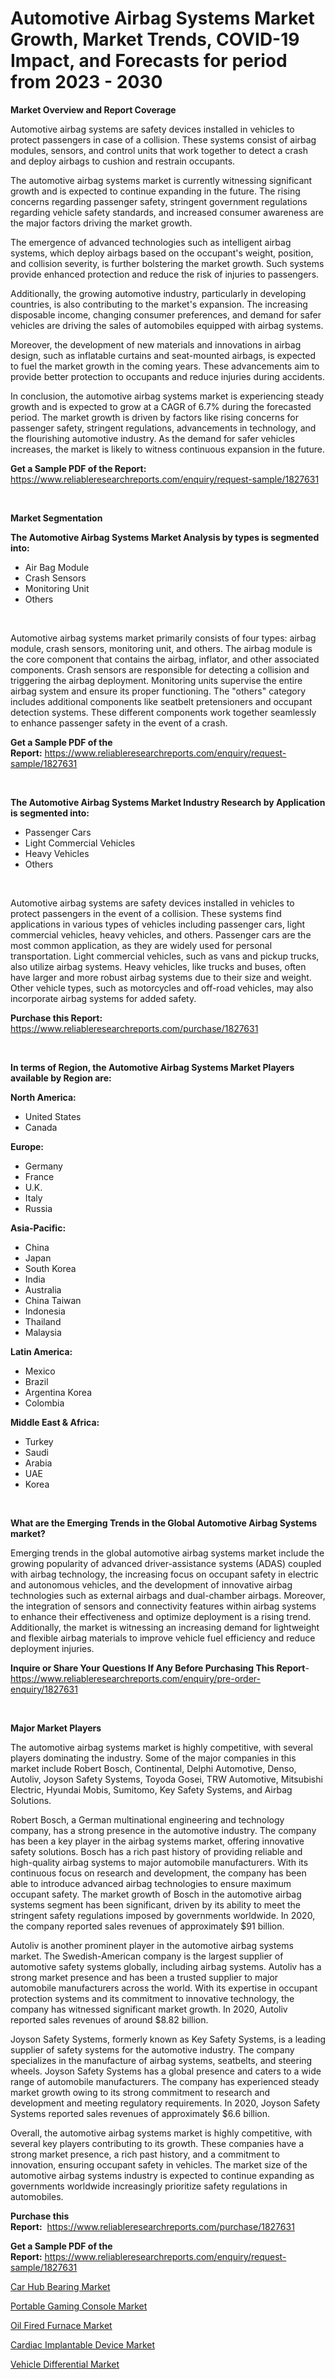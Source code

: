 <p><h1>Automotive Airbag Systems Market Growth, Market Trends, COVID-19 Impact, and Forecasts for period from 2023 - 2030</h1></p><p><strong>Market Overview and Report Coverage</strong></p>
<p><p>Automotive airbag systems are safety devices installed in vehicles to protect passengers in case of a collision. These systems consist of airbag modules, sensors, and control units that work together to detect a crash and deploy airbags to cushion and restrain occupants.</p><p>The automotive airbag systems market is currently witnessing significant growth and is expected to continue expanding in the future. The rising concerns regarding passenger safety, stringent government regulations regarding vehicle safety standards, and increased consumer awareness are the major factors driving the market growth.</p><p>The emergence of advanced technologies such as intelligent airbag systems, which deploy airbags based on the occupant's weight, position, and collision severity, is further bolstering the market growth. Such systems provide enhanced protection and reduce the risk of injuries to passengers.</p><p>Additionally, the growing automotive industry, particularly in developing countries, is also contributing to the market's expansion. The increasing disposable income, changing consumer preferences, and demand for safer vehicles are driving the sales of automobiles equipped with airbag systems.</p><p>Moreover, the development of new materials and innovations in airbag design, such as inflatable curtains and seat-mounted airbags, is expected to fuel the market growth in the coming years. These advancements aim to provide better protection to occupants and reduce injuries during accidents.</p><p>In conclusion, the automotive airbag systems market is experiencing steady growth and is expected to grow at a CAGR of 6.7% during the forecasted period. The market growth is driven by factors like rising concerns for passenger safety, stringent regulations, advancements in technology, and the flourishing automotive industry. As the demand for safer vehicles increases, the market is likely to witness continuous expansion in the future.</p></p>
<p><strong>Get a Sample PDF of the Report:</strong> <a href="https://www.reliableresearchreports.com/enquiry/request-sample/1827631">https://www.reliableresearchreports.com/enquiry/request-sample/1827631</a></p>
<p>&nbsp;</p>
<p><strong>Market Segmentation</strong></p>
<p><strong>The Automotive Airbag Systems Market Analysis by types is segmented into:</strong></p>
<p><ul><li>Air Bag Module</li><li>Crash Sensors</li><li>Monitoring Unit</li><li>Others</li></ul></p>
<p>&nbsp;</p>
<p><p>Automotive airbag systems market primarily consists of four types: airbag module, crash sensors, monitoring unit, and others. The airbag module is the core component that contains the airbag, inflator, and other associated components. Crash sensors are responsible for detecting a collision and triggering the airbag deployment. Monitoring units supervise the entire airbag system and ensure its proper functioning. The "others" category includes additional components like seatbelt pretensioners and occupant detection systems. These different components work together seamlessly to enhance passenger safety in the event of a crash.</p></p>
<p><strong>Get a Sample PDF of the Report:</strong>&nbsp;<a href="https://www.reliableresearchreports.com/enquiry/request-sample/1827631">https://www.reliableresearchreports.com/enquiry/request-sample/1827631</a></p>
<p>&nbsp;</p>
<p><strong>The Automotive Airbag Systems Market Industry Research by Application is segmented into:</strong></p>
<p><ul><li>Passenger Cars</li><li>Light Commercial Vehicles</li><li>Heavy Vehicles</li><li>Others</li></ul></p>
<p>&nbsp;</p>
<p><p>Automotive airbag systems are safety devices installed in vehicles to protect passengers in the event of a collision. These systems find applications in various types of vehicles including passenger cars, light commercial vehicles, heavy vehicles, and others. Passenger cars are the most common application, as they are widely used for personal transportation. Light commercial vehicles, such as vans and pickup trucks, also utilize airbag systems. Heavy vehicles, like trucks and buses, often have larger and more robust airbag systems due to their size and weight. Other vehicle types, such as motorcycles and off-road vehicles, may also incorporate airbag systems for added safety.</p></p>
<p><strong>Purchase this Report:</strong>&nbsp; <a href="https://www.reliableresearchreports.com/purchase/1827631">https://www.reliableresearchreports.com/purchase/1827631</a></p>
<p>&nbsp;</p>
<p><strong>In terms of Region, the Automotive Airbag Systems Market Players available by Region are:</strong></p>
<p>
    <p> <strong> North America: </strong>
        <ul>
            <li>United States</li>
            <li>Canada</li>
        </ul>
        </p> 
    <p> <strong> Europe: </strong>
        <ul>
            <li>Germany</li>
            <li>France</li>
            <li>U.K.</li>
            <li>Italy</li>
            <li>Russia</li>
        </ul>
        </p> 
    <p> <strong> Asia-Pacific: </strong>
        <ul>
            <li>China</li>
            <li>Japan</li>
            <li>South Korea</li>
            <li>India</li>
            <li>Australia</li>
            <li>China Taiwan</li>
            <li>Indonesia</li>
            <li>Thailand</li>
            <li>Malaysia</li>
        </ul>
        </p> 
    <p> <strong> Latin America: </strong>
        <ul>
            <li>Mexico</li>
            <li>Brazil</li>
            <li>Argentina Korea</li>
            <li>Colombia</li>
        </ul>
        </p> 
    <p> <strong> Middle East & Africa: </strong>
        <ul>
            <li>Turkey</li>
            <li>Saudi</li>
            <li>Arabia</li>
            <li>UAE</li>
            <li>Korea</li>
        </ul>
    </p>
    </p>
<p>&nbsp;</p>
<p><strong>What are the Emerging Trends in the Global Automotive Airbag Systems market?</strong></p>
<p><p>Emerging trends in the global automotive airbag systems market include the growing popularity of advanced driver-assistance systems (ADAS) coupled with airbag technology, the increasing focus on occupant safety in electric and autonomous vehicles, and the development of innovative airbag technologies such as external airbags and dual-chamber airbags. Moreover, the integration of sensors and connectivity features within airbag systems to enhance their effectiveness and optimize deployment is a rising trend. Additionally, the market is witnessing an increasing demand for lightweight and flexible airbag materials to improve vehicle fuel efficiency and reduce deployment injuries.</p></p>
<p><strong>Inquire or Share Your Questions If Any Before Purchasing This Report</strong>- <a href="https://www.reliableresearchreports.com/enquiry/pre-order-enquiry/1827631">https://www.reliableresearchreports.com/enquiry/pre-order-enquiry/1827631</a></p>
<p>&nbsp;</p>
<p><strong>Major Market Players</strong></p>
<p><p>The automotive airbag systems market is highly competitive, with several players dominating the industry. Some of the major companies in this market include Robert Bosch, Continental, Delphi Automotive, Denso, Autoliv, Joyson Safety Systems, Toyoda Gosei, TRW Automotive, Mitsubishi Electric, Hyundai Mobis, Sumitomo, Key Safety Systems, and Airbag Solutions.</p><p>Robert Bosch, a German multinational engineering and technology company, has a strong presence in the automotive industry. The company has been a key player in the airbag systems market, offering innovative safety solutions. Bosch has a rich past history of providing reliable and high-quality airbag systems to major automobile manufacturers. With its continuous focus on research and development, the company has been able to introduce advanced airbag technologies to ensure maximum occupant safety. The market growth of Bosch in the automotive airbag systems segment has been significant, driven by its ability to meet the stringent safety regulations imposed by governments worldwide. In 2020, the company reported sales revenues of approximately $91 billion.</p><p>Autoliv is another prominent player in the automotive airbag systems market. The Swedish-American company is the largest supplier of automotive safety systems globally, including airbag systems. Autoliv has a strong market presence and has been a trusted supplier to major automobile manufacturers across the world. With its expertise in occupant protection systems and its commitment to innovative technology, the company has witnessed significant market growth. In 2020, Autoliv reported sales revenues of around $8.82 billion.</p><p>Joyson Safety Systems, formerly known as Key Safety Systems, is a leading supplier of safety systems for the automotive industry. The company specializes in the manufacture of airbag systems, seatbelts, and steering wheels. Joyson Safety Systems has a global presence and caters to a wide range of automobile manufacturers. The company has experienced steady market growth owing to its strong commitment to research and development and meeting regulatory requirements. In 2020, Joyson Safety Systems reported sales revenues of approximately $6.6 billion.</p><p>Overall, the automotive airbag systems market is highly competitive, with several key players contributing to its growth. These companies have a strong market presence, a rich past history, and a commitment to innovation, ensuring occupant safety in vehicles. The market size of the automotive airbag systems industry is expected to continue expanding as governments worldwide increasingly prioritize safety regulations in automobiles.</p></p>
<p><strong>Purchase this Report:</strong>&nbsp;&nbsp;<a href="https://www.reliableresearchreports.com/purchase/1827631">https://www.reliableresearchreports.com/purchase/1827631</a></p>
<p></p>
<p><strong>Get a Sample PDF of the Report:</strong>&nbsp;<a href="https://www.reliableresearchreports.com/enquiry/request-sample/1827631">https://www.reliableresearchreports.com/enquiry/request-sample/1827631</a></p>
<p><p><a href="https://github.com/dringals/Market-Research-Report-List-1/blob/main/car-hub-bearing-market.md">Car Hub Bearing Market</a></p><p><a href="https://medium.com/@vilmalittel/portable-gaming-console-market-insight-market-trends-growth-forecasted-from-2023-to-2030-524bba435298">Portable Gaming Console Market</a></p><p><a href="https://www.linkedin.com/pulse/oil-fired-furnace-market-research-report-unlocks-analysis-alzde/">Oil Fired Furnace Market</a></p><p><a href="https://www.linkedin.com/pulse/cardiac-implantable-device-market-size-share-global-3boce/">Cardiac Implantable Device Market</a></p><p><a href="https://github.com/tamvrosiya/Market-Research-Report-List-1/blob/main/vehicle-differential-market.md">Vehicle Differential Market</a></p></p>